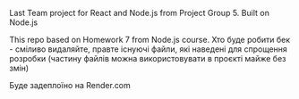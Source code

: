 Last Team project for React and Node.js from Project Group 5. Built on Node.js

This repo based on Homework 7 from Node.js course.
Хто буде робити бек - сміливо видаляйте, правте існуючі файли, які наведені для спрощення розробки (частину файлів можна використовувати в проєкті майже без змін)

Буде задеплоїно на Render.com
